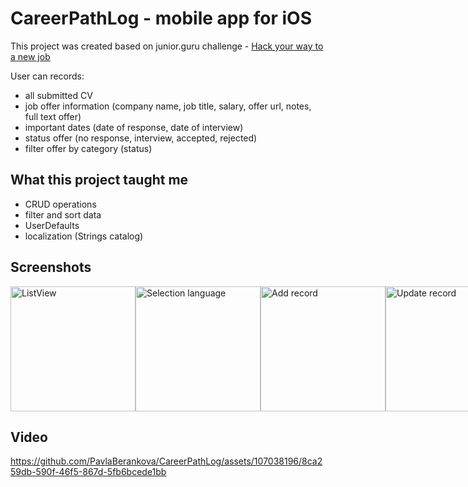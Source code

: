 # CareerPathLog - mobile app for iOS

This project was created based on junior.guru challenge - [Hack your way to a new job](https://github.com/juniorguru/challenge/blob/main/challenges/challenge-1.md)

User can records:
- all submitted CV
- job offer information (company name, job title, salary, offer url, notes, full text offer)
- important dates (date of response, date of interview)
- status offer (no response, interview, accepted, rejected)
- filter offer by category (status)

## What this project taught me

 - CRUD operations
 - filter and sort data
 - UserDefaults
 - localization (Strings catalog)


## Screenshots

<div style="display: flex;">
  <img src="https://github.com/PavlaBerankova/CareerPathLog/assets/107038196/a4df1057-601c-4335-917a-60280dd5836d" alt="ListView" width="200" />
  <img src="https://github.com/PavlaBerankova/CareerPathLog/assets/107038196/7fa107b5-e05a-4c7f-a38f-6dc87b385ac2" alt="Selection language" width="200" />
  <img src="https://github.com/PavlaBerankova/CareerPathLog/assets/107038196/47f056ef-e43d-42e5-b59f-2ae81fff44ed" alt="Add record" width="200" />
  <img src="https://github.com/PavlaBerankova/CareerPathLog/assets/107038196/50174dc2-edb2-4b02-b4cf-092bc6c21719" alt="Update record" width="200" />
</div>

## Video

https://github.com/PavlaBerankova/CareerPathLog/assets/107038196/8ca259db-590f-46f5-867d-5fb6bcede1bb





